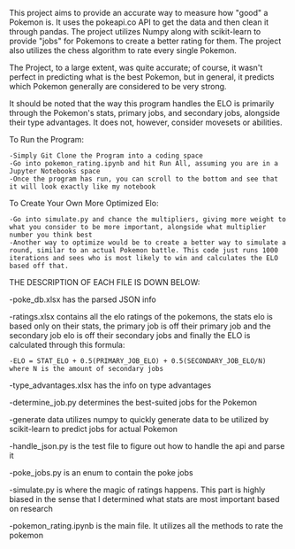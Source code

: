 This project aims to provide an accurate way to measure how "good" a Pokemon is. It uses the pokeapi.co API to get the data and then clean it through pandas. The project utilizes Numpy along with scikit-learn to provide "jobs" for Pokemons to create a better rating for them. The project also utilizes the chess algorithm to rate every single Pokemon.

The Project, to a large extent, was quite accurate; of course, it wasn't perfect in predicting what is the best Pokemon, but in general, it predicts which Pokemon generally are considered to be very strong.

It should be noted that the way this program handles the ELO is primarily through the Pokemon's stats, primary jobs, and secondary jobs, alongside their type advantages. It does not, however, consider movesets or abilities.

To Run the Program:

    -Simply Git Clone the Program into a coding space
    -Go into pokemon_rating.ipynb and hit Run All, assuming you are in a Jupyter Notebooks space
    -Once the program has run, you can scroll to the bottom and see that it will look exactly like my notebook

To Create Your Own More Optimized Elo:

    -Go into simulate.py and chance the multipliers, giving more weight to what you consider to be more important, alongside what multiplier number you think best
    -Another way to optimize would be to create a better way to simulate a round, similar to an actual Pokemon battle. This code just runs 1000 iterations and sees who is most likely to win and calculates the ELO based off that. 


THE DESCRIPTION OF EACH FILE IS DOWN BELOW:

-poke_db.xlsx has the parsed JSON info

-ratings.xlsx contains all the elo ratings of the pokemons, the stats elo is based only on their stats, the primary job is off their primary job and the secondary job elo is off their secondary jobs and finally the ELO is calculated through this formula:

    -ELO = STAT_ELO + 0.5(PRIMARY_JOB_ELO) + 0.5(SECONDARY_JOB_ELO/N) where N is the amount of secondary jobs

-type_advantages.xlsx has the info on type advantages

-determine_job.py determines the best-suited jobs for the Pokemon

-generate data utilizes numpy to quickly generate data to be utilized by scikit-learn to predict jobs for actual Pokemon

-handle_json.py is the test file to figure out how to handle the api and parse it

-poke_jobs.py is an enum to contain the poke jobs

-simulate.py is where the magic of ratings happens. This part is highly biased in the sense that I determined what stats are most important based on research

-pokemon_rating.ipynb is the main file. It utilizes all the methods to rate the pokemon

 
